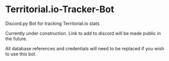 # Territorial.io-Tracker-Bot
Discord.py Bot for tracking Territorial.io stats

Currently under construction. Link to add to discord will be made public in the future.

All database references and credentials will need to be replaced if you wish to use this bot.
